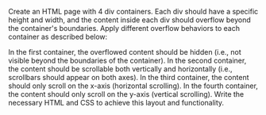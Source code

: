 Create an HTML page with 4 div containers. Each div should have a specific height and width, and the content inside each div should overflow beyond the container's boundaries. Apply different overflow behaviors to each container as described below:

In the first container, the overflowed content should be hidden (i.e., not visible beyond the boundaries of the container).
In the second container, the content should be scrollable both vertically and horizontally (i.e., scrollbars should appear on both axes).
In the third container, the content should only scroll on the x-axis (horizontal scrolling).
In the fourth container, the content should only scroll on the y-axis (vertical scrolling).
Write the necessary HTML and CSS to achieve this layout and functionality.